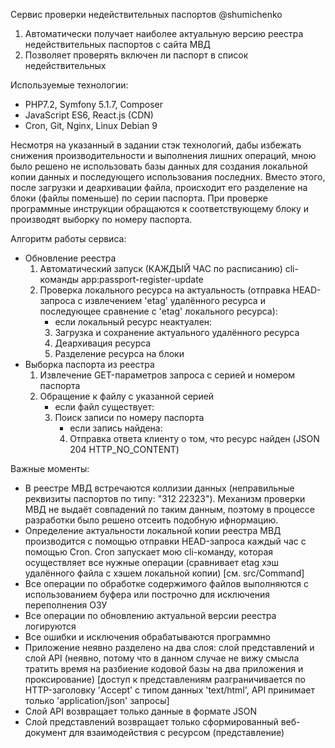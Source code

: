 Сервис проверки недействительных паспортов @shumichenko

1. Автоматически получает наиболее актуальную версию реестра недействительных паспортов с сайта МВД
2. Позволяет проверять включен ли паспорт в список недействительных

Используемые технологии:
- PHP7.2, Symfony 5.1.7, Composer
- JavaScript ES6, React.js (CDN)
- Cron, Git, Nginx, Linux Debian 9

Несмотря на указанный в задании стэк технологий, дабы избежать снижения производительности и выполнения лишних операций, мною было решено не использовать базы данных для создания локальной копии данных и последующего использования последних. Вместо этого, после загрузки и деархивации файла, происходит его разделение на блоки (файлы поменьше) по серии паспорта. При проверке программные инструкции обращаются к соответствующему блоку и производят выборку по номеру паспорта.

Алгоритм работы сервиса:
- Обновление реестра
    1. Автоматический запуск (КАЖДЫЙ ЧАС по расписанию) cli-команды app:passport-register-update
    2. Проверка локального ресурса на актуальность (отправка HEAD-запроса с извлечением 'etag' удалённого ресурса и последующее сравнение с 'etag' локального ресурса):
        * если локальный ресурс неактуален:
        3. Загрузка и сохранение актуального удалённого ресурса
        4. Деархивация ресурса
        5. Разделение ресурса на блоки
- Выборка паспорта из реестра
    1. Извлечение GET-параметров запроса с серией и номером паспорта
    2. Обращение к файлу с указанной серией
        * если файл существует:
        3. Поиск записи по номеру паспорта
            * если запись найдена:
            4. Отправка ответа клиенту о том, что ресурс найден (JSON 204 HTTP_NO_CONTENT)

Важные моменты:
- В реестре МВД встречаются коллизии данных (неправильные реквизиты паспортов по типу: "312 22323"). Механизм проверки МВД не выдаёт совпадений по таким данным, поэтому в процессе разработки было решено отсеить подобную ифнормацию. 
- Определение актуальности локальной копии реестра МВД производится с помощью отправки HEAD-запроса каждый час с помощью Cron. Cron запускает мою cli-команду, которая осуществляет все нужные операции (сравнивает etag хэш удалённого файла с хэшем локальной копии) [см. src/Command]
- Все операции по обработке содержимого файлов выполняются с использованием буфера или построчно для исключения переполнения ОЗУ
- Все операции по обновлению актуальной версии реестра логируются
- Все ошибки и исключения обрабатываются программно
- Приложение неявно разделено на два слоя: слой представлений и слой API (неявно, потому что в данном случае не вижу смысла тратить время на разбиение кодовой базы на два приложения и проксирование) [доступ к представлениям разграничивается по HTTP-заголовку 'Accept' с типом данных 'text/html', API принимает только 'application/json' запросы]
- Слой API возвращает только данные в формате JSON
- Слой представлений возвращает только сформированный веб-документ для взаимодействия с ресурсом (представление)
